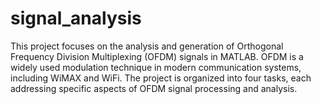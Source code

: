 # signal_analysis
This project focuses on the analysis and generation of Orthogonal Frequency Division Multiplexing (OFDM) signals in MATLAB. OFDM is a widely used modulation technique in modern communication systems, including WiMAX and WiFi. The project is organized into four tasks, each addressing specific aspects of OFDM signal processing and analysis.
